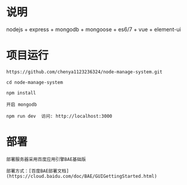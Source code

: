 # 说明

nodejs + express + mongodb + mongoose + es6/7 + vue + element-ui

# 项目运行

```
https://github.com/chenya1123236324/node-manage-system.git 

cd node-manage-system

npm install

开启 mongodb

npm run dev  访问: http://localhost:3000

```


# 部署

```
部署服务器采用百度应用引擎BAE基础版

部署方式：[百度BAE部署文档](https://cloud.baidu.com/doc/BAE/GUIGettingStarted.html) 

```

